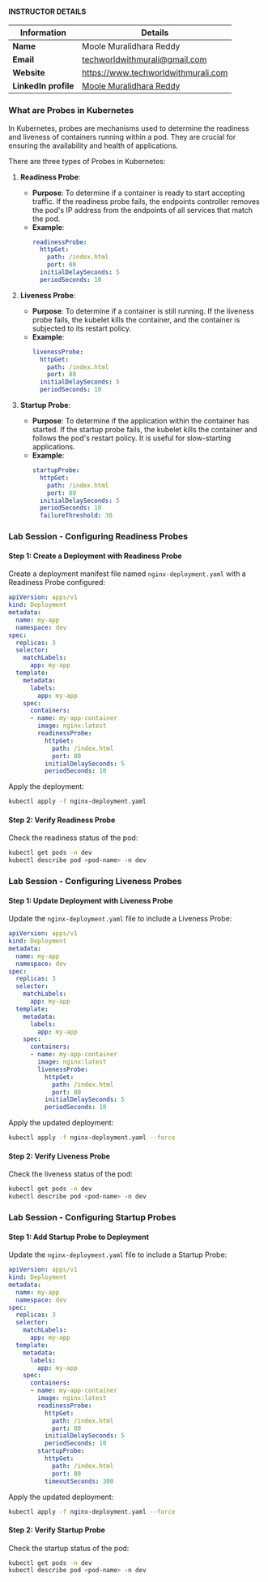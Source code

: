 #### INSTRUCTOR DETAILS

|  Information             | Details                                                                      |
|----------------------    |------------------------------------------------------------------------------|
| **Name**                 | Moole Muralidhara Reddy                                                      |
| **Email**                | techworldwithmurali@gmail.com                                                |
| **Website**              | https://www.techworldwithmurali.com               |
| **LinkedIn profile**     | [Moole Muralidhara Reddy](https://www.linkedin.com/in/moole-muralidhara-reddy) |

### What are Probes in Kubernetes

In Kubernetes, probes are mechanisms used to determine the readiness and liveness of containers running within a pod. They are crucial for ensuring the availability and health of applications.

There are three types of Probes in Kubernetes:

1. **Readiness Probe**:
   - **Purpose**: To determine if a container is ready to start accepting traffic. If the readiness probe fails, the endpoints controller removes the pod's IP address from the endpoints of all services that match the pod.
   - **Example**:
     ```yaml
     readinessProbe:
       httpGet:
         path: /index.html
         port: 80
       initialDelaySeconds: 5
       periodSeconds: 10
     ```

2. **Liveness Probe**:
   - **Purpose**: To determine if a container is still running. If the liveness probe fails, the kubelet kills the container, and the container is subjected to its restart policy.
   - **Example**:
     ```yaml
     livenessProbe:
       httpGet:
         path: /index.html
         port: 80
       initialDelaySeconds: 5
       periodSeconds: 10
     ```

3. **Startup Probe**:
   - **Purpose**: To determine if the application within the container has started. If the startup probe fails, the kubelet kills the container and follows the pod's restart policy. It is useful for slow-starting applications.
   - **Example**:
     ```yaml
     startupProbe:
       httpGet:
         path: /index.html
         port: 80
       initialDelaySeconds: 5
       periodSeconds: 10
       failureThreshold: 30
     ```

### Lab Session - Configuring Readiness Probes

#### Step 1: Create a Deployment with Readiness Probe

Create a deployment manifest file named `nginx-deployment.yaml` with a Readiness Probe configured:

```yaml
apiVersion: apps/v1
kind: Deployment
metadata:
  name: my-app
  namespace: dev
spec:
  replicas: 3
  selector:
    matchLabels:
      app: my-app
  template:
    metadata:
      labels:
        app: my-app
    spec:
      containers:
      - name: my-app-container
        image: nginx:latest
        readinessProbe:
          httpGet:
            path: /index.html
            port: 80
          initialDelaySeconds: 5
          periodSeconds: 10
```

Apply the deployment:

```bash
kubectl apply -f nginx-deployment.yaml
```

#### Step 2: Verify Readiness Probe

Check the readiness status of the pod:

```bash
kubectl get pods -n dev
kubectl describe pod <pod-name> -n dev

```

### Lab Session - Configuring Liveness Probes

#### Step 1: Update Deployment with Liveness Probe

Update the `nginx-deployment.yaml` file to include a Liveness Probe:

```yaml
apiVersion: apps/v1
kind: Deployment
metadata:
  name: my-app
  namespace: dev
spec:
  replicas: 3
  selector:
    matchLabels:
      app: my-app
  template:
    metadata:
      labels:
        app: my-app
    spec:
      containers:
      - name: my-app-container
        image: nginx:latest
        livenessProbe:
          httpGet:
            path: /index.html
            port: 80
          initialDelaySeconds: 5
          periodSeconds: 10
```

Apply the updated deployment:

```bash
kubectl apply -f nginx-deployment.yaml --force
```

#### Step 2: Verify Liveness Probe

Check the liveness status of the pod:

```bash
kubectl get pods -n dev
kubectl describe pod <pod-name> -n dev
```

### Lab Session - Configuring Startup Probes

#### Step 1: Add Startup Probe to Deployment

Update the `nginx-deployment.yaml` file to include a Startup Probe:

```yaml
apiVersion: apps/v1
kind: Deployment
metadata:
  name: my-app
  namespace: dev
spec:
  replicas: 3
  selector:
    matchLabels:
      app: my-app
  template:
    metadata:
      labels:
        app: my-app
    spec:
      containers:
      - name: my-app-container
        image: nginx:latest
        readinessProbe:
          httpGet:
            path: /index.html
            port: 80
          initialDelaySeconds: 5
          periodSeconds: 10
        startupProbe:
          httpGet:
            path: /index.html
            port: 80
          timeoutSeconds: 300

```

Apply the updated deployment:

```bash
kubectl apply -f nginx-deployment.yaml --force
```

#### Step 2: Verify Startup Probe

Check the startup status of the pod:

```bash
kubectl get pods -n dev
kubectl describe pod <pod-name> -n dev

```

